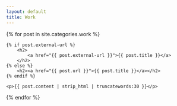 ```yaml
---
layout: default
title: Work
---
```


<div>

{% for post in site.categories.work %}

	{% if post.external-url %}
		<h2>
			<a href="{{ post.external-url }}">{{ post.title }}</a> 
		</h2>
	{% else %}
		<h2><a href="{{ post.url }}">{{ post.title }}</a></h2>
	{% endif %}

	<p>{{ post.content | strip_html | truncatewords:30 }}</p>

{% endfor %}

</div>